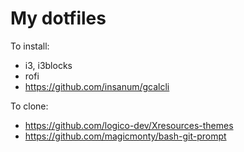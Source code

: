 # My dotfiles

To install:

- i3, i3blocks
- rofi
- https://github.com/insanum/gcalcli

To clone:

- https://github.com/logico-dev/Xresources-themes
- https://github.com/magicmonty/bash-git-prompt
